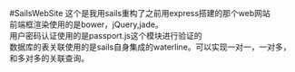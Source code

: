 #SailsWebSite
这个是我用sails重构了之前用express搭建的那个web网站<br/>
前端框渲染使用的是bower，jQuery,jade。<br/>
用户密码认证使用的是passport.js这个模块进行验证的<br/>
数据库的表关联使用的是sails自身集成的waterline。可以实现一对一，一对多，和多对多的关联查询。<br/>

